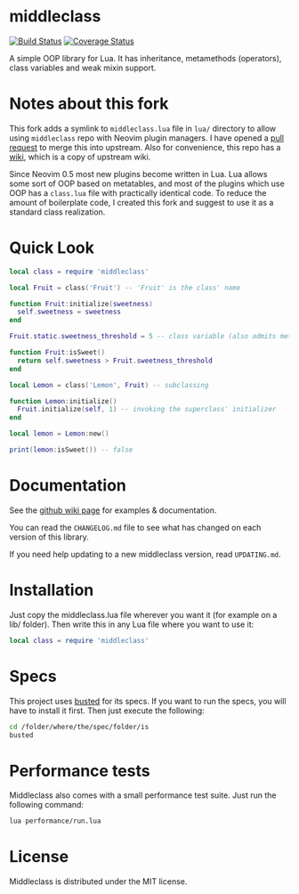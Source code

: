 middleclass
===========

[![Build Status](https://travis-ci.org/kikito/middleclass.png?branch=master)](https://travis-ci.org/kikito/middleclass)
[![Coverage Status](https://coveralls.io/repos/kikito/middleclass/badge.svg?branch=master&service=github)](https://coveralls.io/github/kikito/middleclass?branch=master)

A simple OOP library for Lua. It has inheritance, metamethods (operators), class variables and weak mixin support.

Notes about this fork
====================

This fork adds a symlink to `middleclass.lua` file in `lua/` directory to allow
using `middleclass` repo with Neovim plugin managers. 
I have opened a [pull request](https://github.com/kikito/middleclass/pull/65) to
merge this into upstream.  Also for convenience, this repo has a
[wiki](https://github.com/anuvyklack/middleclass/wiki), which is a copy of
upstream wiki. 

Since Neovim 0.5 most new plugins become written in Lua. Lua allows some sort of
OOP based on metatables, and most of the plugins which use OOP has a `class.lua`
file with practically identical code. To reduce the amount of boilerplate code,
I created this fork and suggest to use it as a standard class realization.

Quick Look
==========

```lua
local class = require 'middleclass'

local Fruit = class('Fruit') -- 'Fruit' is the class' name

function Fruit:initialize(sweetness)
  self.sweetness = sweetness
end

Fruit.static.sweetness_threshold = 5 -- class variable (also admits methods)

function Fruit:isSweet()
  return self.sweetness > Fruit.sweetness_threshold
end

local Lemon = class('Lemon', Fruit) -- subclassing

function Lemon:initialize()
  Fruit.initialize(self, 1) -- invoking the superclass' initializer
end

local lemon = Lemon:new()

print(lemon:isSweet()) -- false
```

Documentation
=============

See the [github wiki page](https://github.com/kikito/middleclass/wiki) for examples & documentation.

You can read the `CHANGELOG.md` file to see what has changed on each version of this library.

If you need help updating to a new middleclass version, read `UPDATING.md`.

Installation
============

Just copy the middleclass.lua file wherever you want it (for example on a lib/ folder). Then write this in any Lua file where you want to use it:

```lua
local class = require 'middleclass'
```

Specs
=====

This project uses [busted](http://olivinelabs.com/busted/) for its specs. If you want to run the specs, you will have to install it first. Then just execute the following:

```bash
cd /folder/where/the/spec/folder/is
busted
```

Performance tests
=================

Middleclass also comes with a small performance test suite. Just run the following command:

```bash
lua performance/run.lua
```

License
=======

Middleclass is distributed under the MIT license.


